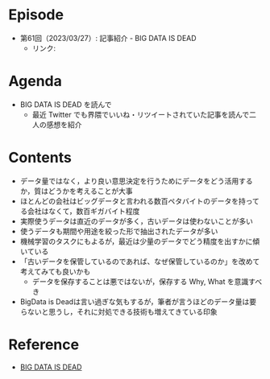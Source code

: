 # Episode
- 第61回（2023/03/27）: 記事紹介 - BIG DATA IS DEAD
    - リンク: 

# Agenda
- BIG DATA IS DEAD を読んで
    - 最近 Twitter でも界隈でいいね・リツイートされていた記事を読んで二人の感想を紹介

# Contents
- データ量ではなく，より良い意思決定を行うためにデータをどう活用するか，質はどうかを考えることが大事
- ほとんどの会社はビッグデータと言われる数百ペタバイトのデータを持ってる会社はなくて，数百ギガバイト程度
- 実際使うデータは直近のデータが多く，古いデータは使わないことが多い
- 使うデータも期間や用途を絞った形で抽出されたデータが多い
- 機械学習のタスクにもよるが，最近は少量のデータでどう精度を出すかに傾いている
- 「古いデータを保管しているのであれば、なぜ保管しているのか」を改めて考えてみても良いかも
    - データを保存することは悪ではないが，保存する Why, What を意識すべき
- BigData is Deadは言い過ぎな気もするが，筆者が言うほどのデータ量は要らないと思うし，それに対処できる技術も増えてきている印象

# Reference
- [BIG DATA IS DEAD](https://motherduck.com/blog/big-data-is-dead/)
